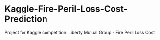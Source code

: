 # Kaggle-Fire-Peril-Loss-Cost-Prediction
Project for Kaggle competition: Liberty Mutual Group - Fire Peril Loss Cost
